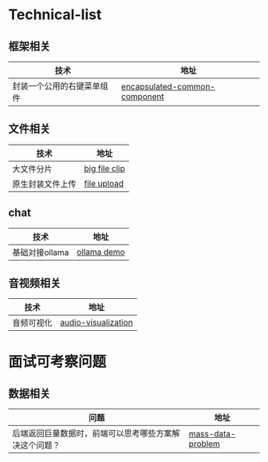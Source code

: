 # Technical-list

## 框架相关
| 技术      | 地址 |
| ----------- | ----------- |
| 封装一个公用的右键菜单组件     | [encapsulated-common-component](https://github.com/yungu-2201999/encapsulated-common-component) |

## 文件相关

| 技术      | 地址 |
| ----------- | ----------- |
| 大文件分片      | [big file clip](https://github.com/yungu-2201999/big-file-chunk) |
| 原生封装文件上传      | [file upload](https://github.com/yungu-2201999/file-upload) |

## chat

| 技术      | 地址 |
| ----------- | ----------- |
| 基础对接ollama      | [ollama demo](https://github.com/yungu-2201999/chat-demo) |

## 音视频相关

| 技术      | 地址 |
| ----------- | ----------- |
| 音频可视化 | [audio-visualization](https://github.com/yungu-2201999/audio-visualization) |

# 面试可考察问题

## 数据相关
| 问题      | 地址 |
| ----------- | ----------- |
| 后端返回巨量数据时，前端可以思考哪些方案解决这个问题？      | [mass-data-problem](https://github.com/yungu-2201999/mass-data-problem) |
